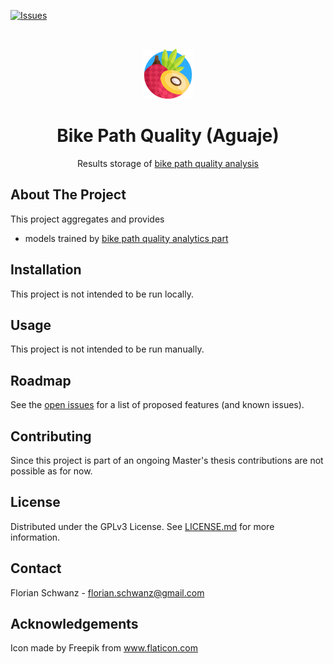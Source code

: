 [![Issues](https://img.shields.io/github/issues/fom-big-data-bike-path-quality/fom-big-data-bike-path-quality-results)](https://github.com/fom-big-data-bike-path-quality/fom-big-data-bike-path-quality-results/issues)

<br />
<p align="center">
  <a href="https://github.com/fom-big-data-bike-path-quality/fom-big-data-bike-path-quality-results">
    <img src="./logo.png" alt="Logo" width="80" height="80">
  </a>

  <h1 align="center">Bike Path Quality (Aguaje)</h1>

  <p align="center">
    Results storage of <a href="https://github.com/fom-big-data-bike-path-quality/fom-big-data-bike-path-quality-analytics" target="_blank">bike path quality
     analysis</a> 
  </p>
</p>

## About The Project

This project aggregates and provides
* models trained by [bike path quality analytics part](https://github.com/fom-big-data-bike-path-quality/fom-big-data-bike-path-quality-analytics)

## Installation

This project is not intended to be run locally.

## Usage

This project is not intended to be run manually.

## Roadmap

See the [open issues](https://github.com/fom-big-data-bike-path-quality/fom-big-data-bike-path-quality-analytics/issues) for a list of proposed features
 (and known issues).

## Contributing

Since this project is part of an ongoing Master's thesis contributions are not possible as for now.

## License

Distributed under the GPLv3 License. See [LICENSE.md](./LICENSE.md) for more information.

## Contact

Florian Schwanz - florian.schwanz@gmail.com

## Acknowledgements

Icon made by Freepik from www.flaticon.com

